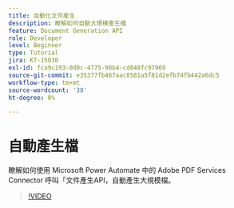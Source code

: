 ```yaml
---
title: 自動化文件產生
description: 瞭解如何自動大規模產生檔
feature: Document Generation API
role: Developer
level: Beginner
type: Tutorial
jira: KT-15030
exl-id: fca9c193-0d0c-4775-98b4-cd048fc97969
source-git-commit: e35377fb467aac8581a5f81d2efb74fb442a6dc5
workflow-type: tm+mt
source-wordcount: '38'
ht-degree: 0%

---
```


# 自動產生檔

瞭解如何使用 Microsoft Power Automate 中的 Adobe PDF Services Connector 呼叫「文件產生API，自動產生大規模檔。

>[!VIDEO](https://video.tv.adobe.com/v/3428227?hidetitle=true)
